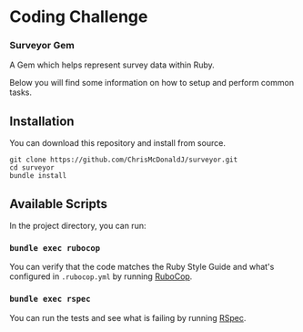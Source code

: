 # Coding Challenge
### Surveyor Gem

A Gem which helps represent survey data within Ruby.

Below you will find some information on how to setup and perform common tasks.

## Installation

You can download this repository and install from source.

```
git clone https://github.com/ChrisMcDonaldJ/surveyor.git
cd surveyor
bundle install
```

## Available Scripts

In the project directory, you can run:

### `bundle exec rubocop`

You can verify that the code matches the Ruby Style Guide and what's configured in `.rubocop.yml` by running [RuboCop](https://rubocop.readthedocs.io/en/latest/).

### `bundle exec rspec`

You can run the tests and see what is failing by running [RSpec](http://rspec.info/documentation/).